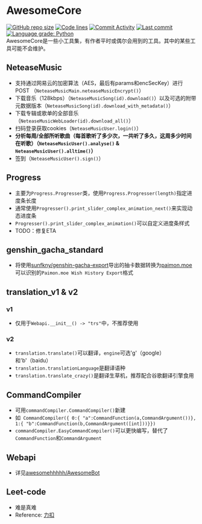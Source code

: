 # AwesomeCore
[![GitHub repo size](https://img.shields.io/github/repo-size/awesomehhhhh/AwesomeCore)](https://github.com/awesomehhhhh/AwesomeCore)
[![Code lines](https://img.shields.io/tokei/lines/github/awesomehhhhh/AwesomeCore)](https://github.com/awesomehhhhh/AwesomeCore)
[![Commit Activity](https://img.shields.io/github/commit-activity/m/awesomehhhhh/AwesomeCore)]()
[![Last commit](https://img.shields.io/github/last-commit/awesomehhhhh/AwesomeCore)]()
[![Language grade: Python](https://img.shields.io/lgtm/grade/python/g/awesomehhhhh/AwesomeCore.svg?logo=lgtm&logoWidth=18)](https://lgtm.com/projects/g/awesomehhhhh/AwesomeCore/context:python)  
AwesomeCore是一些小工具集，有作者平时或偶尔会用到的工具。其中的某些工具可能不会维护。  
## NeteaseMusic
- 支持通过网易云的加密算法（AES，最后有params和encSecKey）进行POST （`NeteaseMusicMain.neteaseMusicEncrypt()`）
- 下载音乐（128kbps）（`NeteaseMusicSong(id).download()`）以及可选的附带元数据版本（`NeteaseMusicSong(id).download_with_metadata()`）
- 下载专辑或歌单的全部音乐（`NeteaseMusicWebLoader(id).download_all()`）
- 扫码登录获取cookies（`NeteaseMusicUser.login()`）
- **分析每周/全部所听歌曲（每首歌听了多少次，一共听了多久，这周多少时间在听歌）（`NeteaseMusicUser().analyse()` & `NeteaseMusicUser().alltime()`）**
- 签到（`NeteaseMusicUser().sign()`）
## Progress
- 主要为`Progress.Progresser`类，使用`Progress.Progresser(length)`指定进度条长度
- 通常使用`Progresser().print_slider_complex_animation_next()`来实现动态进度条
- `Progresser().print_slider_complex_animation()`可以自定义进度条样式
- TODO：修复ETA
## genshin_gacha_standard
- 将使用[sunfkny/genshin-gacha-export](https://github.com/sunfkny/genshin-gacha-export)导出的抽卡数据转换为[paimon.moe](https://paimon.moe)可以识别的`Paimon.moe Wish History Export`格式
## translation_v1 & v2
### v1
- 仅用于`Webapi.__init__() -> "trs"`中，不推荐使用
### v2
- `translation.translate()`可以翻译，`engine`可选'g'（google）和'b'（baidu）
- `translation.translationLanguage`是翻译语种
- `translation.translate_crazy()`是翻译生草机，推荐配合谷歌翻译引擎食用
## CommandCompiler
- 可用`commandCompiler.CommandCompiler()`新建
- 如```
CommandCompiler({
    0:{
      "a":CommandFunction(a,CommandArgument())},
    1:{
      "b":CommandFunction(b,CommandArgument([int]))}})```
- `commandCompiler.EasyCommandCompiler()`可以更快编写，替代了`CommandFunction`和`CommandArgument`
## Webapi
- 详见[awesomehhhhh/AwesomeBot](github.com/awesomehhhhh/AwesomeBot)
## Leet-code
- 难是真难
- Reference: [力扣](leetcode-cn.com)
